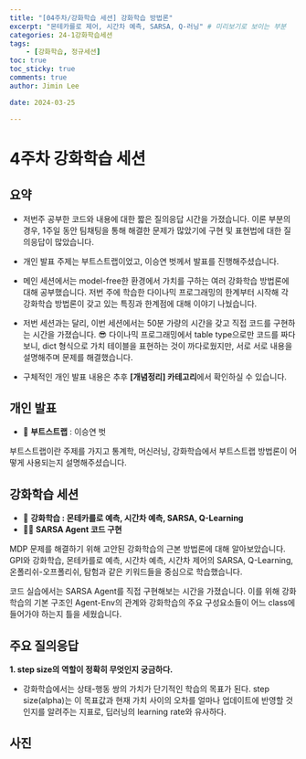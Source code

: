 ```yaml
---
title: "[04주차/강화학습 세션] 강화학습 방법론"
excerpt: "몬테카를로 제어, 시간차 예측, SARSA, Q-러닝" # 미리보기로 보이는 부분
categories: 24-1강화학습세션
tags: 
    - [강화학습, 정규세션]
toc: true
toc_sticky: true
comments: true
author: Jimin Lee

date: 2024-03-25

---
```


# 4주차 강화학습 세션

## 요약
- 저번주 공부한 코드와 내용에 대한 짧은 질의응답 시간을 가졌습니다. 이론 부분의 경우, 1주일 동안 팀채팅을 통해 해결한 문제가 많았기에 구현 및 표현법에 대한 질의응답이 많았습니다. 
- 개인 발표 주제는 부트스트랩이었고, 이승연 벗께서 발표를 진행해주셨습니다. 
- 메인 세션에서는 model-free한 환경에서 가치를 구하는 여러 강화학습 방법론에 대해 공부했습니다. 
저번 주에 학습한 다이나믹 프로그래밍의 한계부터 시작해 각 강화학습 방법론이 갖고 있는 특징과 한계점에 대해 이야기 나눴습니다. 
- 저번 세션과는 달리, 이번 세션에서는 50분 가량의 시간을 갖고 직접 코드를 구현하는 시간을 가졌습니다. 😎 다이나믹 프로그래밍에서 table type으로만 코드를 짜다보니, dict 형식으로 가치 테이블을 표현하는 것이 까다로웠지만, 서로 서로 내용을 설명해주며 문제를 해결했습니다. 



- 구체적인 개인 발표 내용은 추후 **[개념정리] 카테고리**에서 확인하실 수 있습니다.  

## 개인 발표

- 📗 **부트스트랩** : 이승연 벗

부트스트랩이란 주제를 가지고 통계학, 머신러닝, 강화학습에서 부트스트랩 방법론이 어떻게 사용되는지 설명해주셨습니다. 


## 강화학습 세션

- 📗 **강화학습 : 몬테카를로 예측, 시간차 예측, SARSA, Q-Learning**
- 👩‍💻 **SARSA Agent 코드 구현**

MDP 문제를 해결하기 위해 고안된 강화학습의 근본 방법론에 대해 알아보았습니다. GPI와 강화학습, 몬테카를로 예측, 시간차 예측, 시간차 제어의 SARSA, Q-Learning, 온폴리쉬-오프폴리쉬, 탐험과 같은 키워드들을 중심으로 학습했습니다. 

코드 실습에서는 SARSA Agent를 직접 구현해보는 시간을 가졌습니다. 이를 위해 강화학습의 기본 구조인 Agent-Env의 관계와 강화학습의 주요 구성요소들이 어느 class에 들어가야 하는지 틀을 세웠습니다. 

## 주요 질의응답
**1. step size의 역할이 정확히 무엇인지 궁금하다.** 
- 강화학습에서는 상태-행동 쌍의 가치가 단기적인 학습의 목표가 된다. step size(alpha)는 이 목표값과 현재 가치 사이의 오차를 얼마나 업데이트에 반영할 것인지를 알려주는 지표로, 딥러닝의 learning rate와 유사하다. 

## 사진

